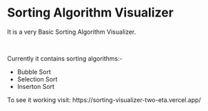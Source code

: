 <h1> Sorting Algorithm Visualizer</h1>
<p>It is a very Basic Sorting Algorithm Visualizer.</p><br>
<p>Currently it contains sorting algorithms:-
<ul>
  <li>Bubble Sort</li>
  <li>Selection Sort</li>
  <li>Inserton Sort</li>
</ul>
To see it working visit: https://sorting-visualizer-two-eta.vercel.app/
